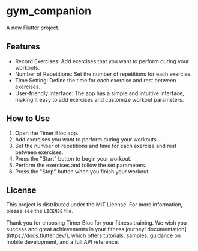# gym_companion

A new Flutter project.

## Features

- Record Exercises: Add exercises that you want to perform during your workouts.
- Number of Repetitions: Set the number of repetitions for each exercise.
- Time Setting: Define the time for each exercise and rest between exercises.
- User-friendly Interface: The app has a simple and intuitive interface, making it easy to add exercises and customize workout parameters.

## How to Use

1. Open the Timer Bloc app.
2. Add exercises you want to perform during your workouts.
3. Set the number of repetitions and time for each exercise and rest between exercises.
4. Press the "Start" button to begin your workout.
5. Perform the exercises and follow the set parameters.
6. Press the "Stop" button when you finish your workout.

## License

This project is distributed under the MIT License. For more information, please see the `LICENSE` file.

Thank you for choosing Timer Bloc for your fitness training. We wish you success and great achievements in your fitness journey!
documentation](https://docs.flutter.dev/), which offers tutorials,
samples, guidance on mobile development, and a full API reference.
